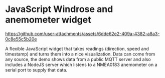 # JavaScript Windrose and anemometer widget

https://github.com/user-attachments/assets/6dde62e2-409a-4382-a8a3-0c8e55c5b20e

A flexible JavaScript widget that takes readings (direction, speed and timestamp) and turns them into a nice visualization.
Data can come from any source, the demo shows data from a public MQTT server and also includes a NodeJS server which listens to a NMEA0183
anemometer on a serial port to supply that data.
